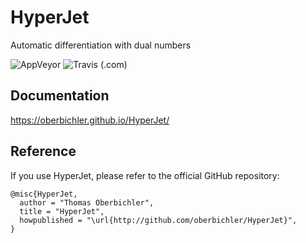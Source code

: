 # HyperJet
Automatic differentiation with dual numbers

![AppVeyor](https://img.shields.io/appveyor/ci/oberbichler/HyperJet?label=Windows&style=for-the-badge) ![Travis (.com)](https://img.shields.io/travis/com/oberbichler/HyperJet?label=Linux%2FMac&style=for-the-badge)

## Documentation

https://oberbichler.github.io/HyperJet/

## Reference

If you use HyperJet, please refer to the official GitHub repository:

```
@misc{HyperJet,
  author = "Thomas Oberbichler",
  title = "HyperJet",
  howpublished = "\url{http://github.com/oberbichler/HyperJet}",
}
```
